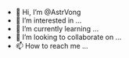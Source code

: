 - 👋 Hi, I’m @AstrVong
- 👀 I’m interested in ...
- 🌱 I’m currently learning ...
- 💞️ I’m looking to collaborate on ...
- 📫 How to reach me ...

<!---
AstrVong/AstrVong is a ✨ special ✨ repository because its `README.md` (this file) appears on your GitHub profile.
You can click the Preview link to take a look at your changes.
--->

